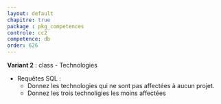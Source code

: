 ```yaml
---
layout: default
chapitre: true
package : pkg_competences
controle: cc2
competence: db
order: 626
---
```



<!-- TODO db-2 : table Technologies -->
**Variant 2** : class - Technologies
- Requêtes SQL :
  - Donnez les technologies qui ne sont pas affectées à aucun projet.
  - Donnez les trois technoligies les moins affectées


